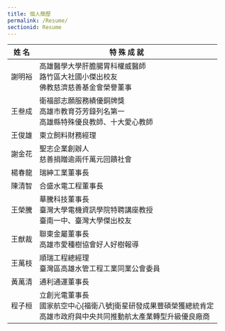 ```yaml
---
title: 個人簡歷
permalink: /Resume/
sectionid: Resume
---
```

<head>
  <style>
  .resume-table {
    width: 100%;
    max-width: 800px;
    font-family: '微軟正黑體', Arial, sans-serif;
    border-collapse: collapse;
    border: none;
  }

  .resume-table th {
    font-size: 16px;
    padding: 10px;
    border: none;
    text-align: center;
  }

  .col-name {
    width: 30%;
  }

  .col-achievement {
    width: 70%;
  }

  .cell-name, .cell-achievement {
    text-align: center;
    vertical-align: middle;
    padding: 10px;
    border-bottom: 1px solid #ccc;
  }

  .cell-name {
    border-top: 2px solid #ccc;
  }

  .cell-achievement {
    line-height: 1.5;
    border-top: 2px solid #ccc;
  }

  /* 最後一列不要再有底線（美化） */
  .resume-table tr:last-child td {
    border-bottom: none;
  }
  </style>
</head>

<body>
  <table class="resume-table">

  <thead>
    <tr>
      <th class="col-name">姓 名</th>
      <th class="col-achievement">特 殊 成 就</th>
    </tr>
  </thead>
  
  <tbody>
    <tr>
      <td class="cell-name">謝明裕</td>
      <td class="cell-achievement">
        高雄醫學大學肝膽腸胃科權威醫師<br>
        路竹區大社國小傑出校友<br>
        佛教慈濟慈善基金會榮譽董事
      </td>
    </tr>
    <tr>
      <td class="cell-name">王叁成</td>
      <td class="cell-achievement">
        衛福部志願服務績優銅牌獎<br>
        高雄市教育芬芳錄列名第一<br>
        高雄縣特殊優良教師、十大愛心教師
      </td>
    </tr>
    <tr>
      <td class="cell-name">王俊雄</td>
      <td class="cell-achievement">
        東立飼料財務經理
      </td>
    </tr>
        <tr>
      <td class="cell-name">謝金花</td>
      <td class="cell-achievement">
        聖志企業創辦人<br>
        慈善捐贈逾兩仟萬元回饋社會
      </td>
    </tr>
        <tr>
      <td class="cell-name">楊春龍</td>
      <td class="cell-achievement">
        瑞紳工業董事長
      </td>
    </tr>
        <tr>
      <td class="cell-name">陳清智</td>
      <td class="cell-achievement">
        合盛水電工程董事長
      </td>
    </tr>
    <tr>
      <td class="cell-name">王榮騰</td>
      <td class="cell-achievement">
        華騰科技董事長<br>
        臺灣大學電機資訊學院特聘講座教授<br>
        臺南一中、臺灣大學傑出校友
      </td>
    </tr>
        <tr>
      <td class="cell-name">王猷裁</td>
      <td class="cell-achievement">
        聯東金屬董事長<br>
        高雄市愛種樹協會好人好樹報導
      </td>
    </tr>
        <tr>
      <td class="cell-name">王萬枝</td>
      <td class="cell-achievement">
        順瑞工程總經理<br>
        臺灣區高雄水管工程工業同業公會委員
      </td>
    </tr>
        <tr>
      <td class="cell-name">黃萬清</td>
      <td class="cell-achievement">
        通利通運董事長
      </td>
    </tr>
        <tr>
      <td class="cell-name">程子桓</td>
      <td class="cell-achievement">
        立創光電董事長<br>
        國家航空中心[福衛八號]衛星研發成果豐碩榮獲總統肯定<br>
        高雄市政府與中央共同推動航太產業轉型升級優良廠商
      </td>
    </tr>
    
  </table>
</body>
